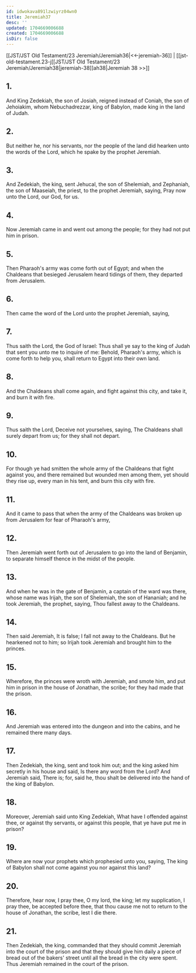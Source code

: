 ```yaml
---
id: idwokava891lzwiyrz04wn0
title: Jeremiah37
desc: ''
updated: 1704669006688
created: 1704669006688
isDir: false
---
```

[[JST/JST Old Testament/23 Jeremiah/Jeremiah36|<<-jeremiah-36]] | [[jst-old-testament.23-j[[JST/JST Old Testament/23 Jeremiah/Jeremiah38|jeremiah-38]]ah38|Jeremiah 38 >>]]
## 1.
And King Zedekiah, the son of Josiah, reigned instead of Coniah, the son of Jehoiakim, whom Nebuchadrezzar, king of Babylon, made king in the land of Judah.
## 2.
But neither he, nor his servants, nor the people of the land did hearken unto the words of the Lord, which he spake by the prophet Jeremiah.
## 3.
And Zedekiah, the king, sent Jehucal, the son of Shelemiah, and Zephaniah, the son of Maaseiah, the priest, to the prophet Jeremiah, saying, Pray now unto the Lord, our God, for us.
## 4.
Now Jeremiah came in and went out among the people; for they had not put him in prison.
## 5.
Then Pharaoh\'s army was come forth out of Egypt; and when the Chaldeans that besieged Jerusalem heard tidings of them, they departed from Jerusalem.
## 6.
Then came the word of the Lord unto the prophet Jeremiah, saying,
## 7.
Thus saith the Lord, the God of Israel: Thus shall ye say to the king of Judah that sent you unto me to inquire of me: Behold, Pharaoh\'s army, which is come forth to help you, shall return to Egypt into their own land.
## 8.
And the Chaldeans shall come again, and fight against this city, and take it, and burn it with fire.
## 9.
Thus saith the Lord, Deceive not yourselves, saying, The Chaldeans shall surely depart from us; for they shall not depart.
## 10.
For though ye had smitten the whole army of the Chaldeans that fight against you, and there remained but wounded men among them, yet should they rise up, every man in his tent, and burn this city with fire.
## 11.
And it came to pass that when the army of the Chaldeans was broken up from Jerusalem for fear of Pharaoh\'s army,
## 12.
Then Jeremiah went forth out of Jerusalem to go into the land of Benjamin, to separate himself thence in the midst of the people.
## 13.
And when he was in the gate of Benjamin, a captain of the ward was there, whose name was Irijah, the son of Shelemiah, the son of Hananiah; and he took Jeremiah, the prophet, saying, Thou fallest away to the Chaldeans.
## 14.
Then said Jeremiah, It is false; I fall not away to the Chaldeans. But he hearkened not to him; so Irijah took Jeremiah and brought him to the princes.
## 15.
Wherefore, the princes were wroth with Jeremiah, and smote him, and put him in prison in the house of Jonathan, the scribe; for they had made that the prison.
## 16.
And Jeremiah was entered into the dungeon and into the cabins, and he remained there many days.
## 17.
Then Zedekiah, the king, sent and took him out; and the king asked him secretly in his house and said, Is there any word from the Lord? And Jeremiah said, There is; for, said he, thou shalt be delivered into the hand of the king of Babylon.
## 18.
Moreover, Jeremiah said unto King Zedekiah, What have I offended against thee, or against thy servants, or against this people, that ye have put me in prison?
## 19.
Where are now your prophets which prophesied unto you, saying, The king of Babylon shall not come against you nor against this land?
## 20.
Therefore, hear now, I pray thee, O my lord, the king; let my supplication, I pray thee, be accepted before thee, that thou cause me not to return to the house of Jonathan, the scribe, lest I die there.
## 21.
Then Zedekiah, the king, commanded that they should commit Jeremiah into the court of the prison and that they should give him daily a piece of bread out of the bakers\' street until all the bread in the city were spent. Thus Jeremiah remained in the court of the prison.

